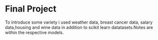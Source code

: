 # Final Project

To introduce some variety i used weather data, breast cancer data, salary data,housing and wine data in addition to scikit learn datatasets.Notes are within the respective models.